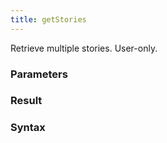 ```yaml
---
title: getStories
---
```


Retrieve multiple stories. User-only.


### Parameters 



### Result 



### Syntax





